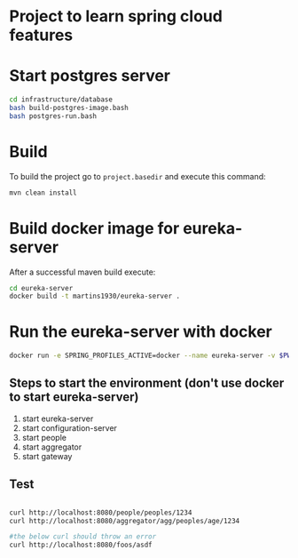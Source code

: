 # Project to learn spring cloud features

# Start postgres server
```bash
cd infrastructure/database
bash build-postgres-image.bash
bash postgres-run.bash
```

# Build
To build the project go to `project.basedir` and execute this command:
```bash
mvn clean install

```

# Build docker image for eureka-server
After a successful maven build execute:
```bash
cd eureka-server
docker build -t martins1930/eureka-server .
```

# Run the eureka-server with docker
```bash
docker run -e SPRING_PROFILES_ACTIVE=docker --name eureka-server -v $PWD:/var/log/eureka-server martins1930/eureka-server 
```

## Steps to start the environment (don't use docker to start eureka-server)
1) start eureka-server
2) start configuration-server
3) start people
4) start aggregator
5) start gateway


## Test 
```bash

curl http://localhost:8080/people/peoples/1234
curl http://localhost:8080/aggregator/agg/peoples/age/1234

#the below curl should throw an error
curl http://localhost:8080/foos/asdf


```

